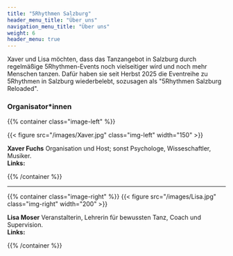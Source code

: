 ```yaml
---
title: "5Rhythmen Salzburg"
header_menu_title: "Über uns"
navigation_menu_title: "Über uns"
weight: 6
header_menu: true
---
```


Xaver und Lisa möchten, dass das Tanzangebot in Salzburg durch regelmäßige 5Rhythmen-Events noch vielseitiger wird und noch mehr Menschen tanzen. 
Dafür haben sie seit Herbst 2025 die Eventreihe zu 5Rhythmen in Salzburg wiederbelebt, sozusagen als "5Rhythmen Salzburg Reloaded".


### Organisator*innen 

{{% container class="image-left" %}}

{{< figure src="/images/Xaver.jpg" class="img-left" width="150" >}}

**Xaver Fuchs** Organisation und Host; sonst Psychologe, Wisseschaftler, Musiker.
</br> **Links:** [<i class="fas fa-globe"></i>](www.xaverfuchs.de) [<i class="fab fa-facebook"></i>](https://www.facebook.com/xaver.fuchs.98/) [<i class="fa fa-envelope"></i>](mailto:xfuchs@gmx.de)

{{% /container %}}

------

{{% container class="image-right" %}}
{{< figure src="/images/Lisa.jpg" class="img-right" width="200" >}}

**Lisa Moser** Veranstalterin, Lehrerin für bewussten Tanz, Coach und Supervision.
</br> **Links:** [<i class="fas fa-globe"></i>](https://danceworks.at/) [<i class="fab fa-facebook"></i>](https://www.facebook.com/profile.php?id=100088366505568) [<i class="fa fa-envelope"></i>](mailto:lisa@abundance.at)


{{% /container %}}








